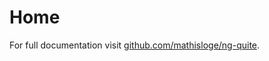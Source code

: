 # Home

For full documentation visit [github.com/mathisloge/ng-quite](https://github.com/mathisloge/ng-quite).
